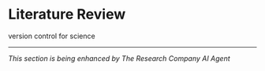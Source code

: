 # Literature Review

version control for science

---
*This section is being enhanced by The Research Company AI Agent*

